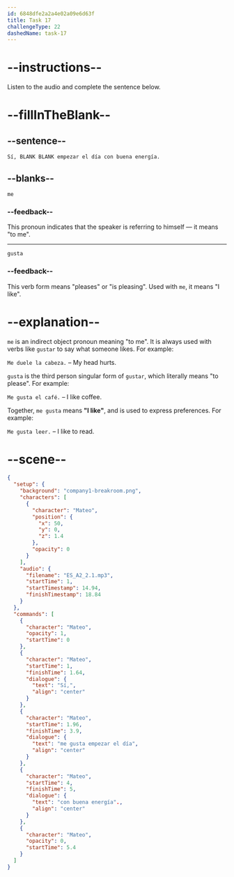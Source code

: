 ```yaml
---
id: 6848dfe2a2a4e02a09e6d63f
title: Task 17
challengeType: 22
dashedName: task-17
---
```


<!-- (Audio) Sí, me gusta empezar el día con buena energía. -->

# --instructions--

Listen to the audio and complete the sentence below.

# --fillInTheBlank--

## --sentence--

`Sí, BLANK BLANK empezar el día con buena energía.`

## --blanks--

`me`

### --feedback--

This pronoun indicates that the speaker is referring to himself — it means "to me".

---

`gusta`

### --feedback--

This verb form means "pleases" or "is pleasing". Used with `me`, it means "I like".

# --explanation--

`me` is an indirect object pronoun meaning "to me". It is always used with verbs like `gustar` to say what someone likes. For example:

`Me duele la cabeza.` – My head hurts.

`gusta` is the third person singular form of `gustar`, which literally means "to please". For example:

`Me gusta el café.` – I like coffee.

Together, `me gusta` means **"I like"**, and is used to express preferences. For example:

`Me gusta leer.` – I like to read.

# --scene--

```json
{
  "setup": {
    "background": "company1-breakroom.png",
    "characters": [
      {
        "character": "Mateo",
        "position": {
          "x": 50,
          "y": 0,
          "z": 1.4
        },
        "opacity": 0
      }
    ],
    "audio": {
      "filename": "ES_A2_2.1.mp3",
      "startTime": 1,
      "startTimestamp": 14.94,
      "finishTimestamp": 18.84
    }
  },
  "commands": [
    {
      "character": "Mateo",
      "opacity": 1,
      "startTime": 0
    },
    {
      "character": "Mateo",
      "startTime": 1,
      "finishTime": 1.64,
      "dialogue": {
        "text": "Sí,",
        "align": "center"
      }
    },
    {
      "character": "Mateo",
      "startTime": 1.96,
      "finishTime": 3.9,
      "dialogue": {
        "text": "me gusta empezar el día",
        "align": "center"
      }
    },
    {
      "character": "Mateo",
      "startTime": 4,
      "finishTime": 5,
      "dialogue": {
        "text": "con buena energía".,
        "align": "center"
      }
    },
    {
      "character": "Mateo",
      "opacity": 0,
      "startTime": 5.4
    }
  ]
}
```
